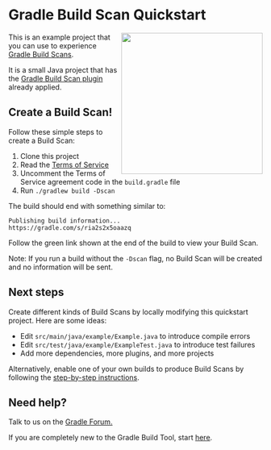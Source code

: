# Gradle Build Scan Quickstart

<img src="http://bit.ly/28Pn68D" align="right" width="280" />

This is an example project that you can use to experience [Gradle Build Scans][gradle.com].

It is a small Java project that has the [Gradle Build Scan plugin][plugin] already applied.

## Create a Build Scan!

Follow these simple steps to create a Build Scan:

1. Clone this project
2. Read the [Terms of Service][terms-of-service]
3. Uncomment the Terms of Service agreement code in the `build.gradle` file
4. Run `./gradlew build -Dscan`

The build should end with something similar to:

    Publishing build information...
    https://gradle.com/s/ria2s2x5oaazq
    
Follow the green link shown at the end of the build to view your Build Scan.

Note: If you run a build without the `-Dscan` flag, no Build Scan will be created and 
no information will be sent.

## Next steps

Create different kinds of Build Scans by locally modifying this quickstart project. Here are some ideas:

- Edit `src/main/java/example/Example.java` to introduce compile errors
- Edit `src/test/java/example/ExampleTest.java` to introduce test failures
- Add more dependencies, more plugins, and more projects 

Alternatively, enable one of your own builds to produce Build Scans by following the [step-by-step instructions][instructions]. 
    
## Need help?

Talk to us on the <a href="https://discuss.gradle.org/c/help-discuss/cloud-services">Gradle Forum.</a>

If you are completely new to the Gradle Build Tool, start [here][gradle-download].

[gradle-download]: https://gradle.org/gradle-download
[plugin]: https://scans.gradle.com/plugin
[gradle.com]: https://www.gradle.com
[terms-of-service]: https://scans.gradle.com/terms-of-service
[instructions]: https://scans.gradle.com/setup/step-1
